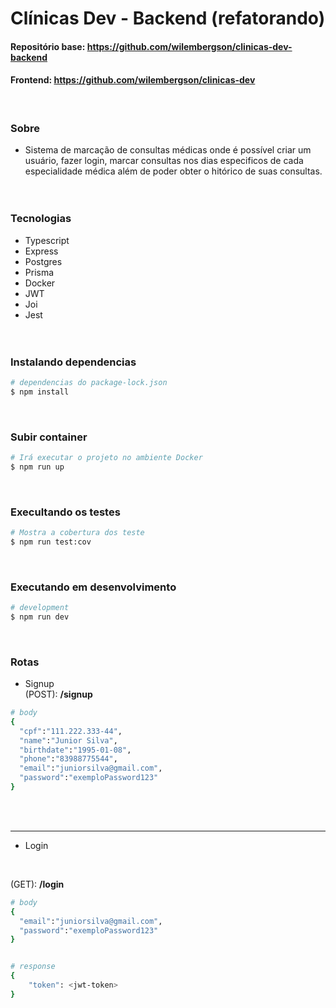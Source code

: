 # Clínicas Dev - Backend (refatorando)
#### Repositório base: https://github.com/wilembergson/clinicas-dev-backend
#### Frontend: https://github.com/wilembergson/clinicas-dev 
</br>

### Sobre
- Sistema de marcação de consultas médicas onde é possível criar um usuário, fazer login, marcar consultas nos dias especificos de cada especialidade médica além de poder obter o hitórico de suas consultas.
</br></br></br>

### Tecnologias
- Typescript
- Express
- Postgres
- Prisma
- Docker
- JWT
- Joi
- Jest
</br></br></br>


### Instalando dependencias
```bash
# dependencias do package-lock.json
$ npm install
```
</br>

### Subir container
```bash
# Irá executar o projeto no ambiente Docker
$ npm run up
```
</br>

### Execultando os testes
```bash
# Mostra a cobertura dos teste
$ npm run test:cov
```
</br>

### Executando em desenvolvimento
```bash
# development
$ npm run dev
```
</br>

### Rotas
- Signup</br> 
(POST): **/signup**
```bash
# body
{
  "cpf":"111.222.333-44",
  "name":"Junior Silva",
  "birthdate":"1995-01-08",
  "phone":"83988775544",
  "email":"juniorsilva@gmail.com",
  "password":"exemploPassword123"
}
``` 
</br></br>
- - -

- Login
</br> 

(GET): **/login**
```bash
# body
{
  "email":"juniorsilva@gmail.com",
  "password":"exemploPassword123"
}


# response
{
	"token": <jwt-token>
}
``` 
</br></br>